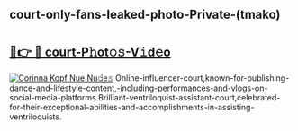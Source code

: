 ## court-only-fans​-leaked-photo​-Private-(tmako)


# <h2><a href="https://mediaupload.pro?title=court&ref=git">🔗👉 🔴 court-P𝚑ot𝚘𝚜-V𝚒d𝚎o</a></h2>

[![Corinna Kopf Nue Nu𝚍e𝚜](https://i.imgur.com/0qMVB7G.gif)](https://mediaupload.pro?title=court&ref=git)
Online-influencer-court,known-for-publishing-dance-and-lifestyle-content,-including-performances-and-vlogs-on-social-media-platforms.Brilliant-ventriloquist-assistant-court,celebrated-for-their-exceptional-abilities-and-accomplishments-in-assisting-ventriloquists.  